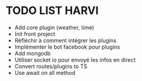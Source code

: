 # TODO LIST HARVI

- Add core plugin (weather, time)
- Init front project
- Réfléchir à comment intégrer les plugins
- Implémenter le bot facebook pour plugins
- Add mongodb
- Utiliser socket io pour envoyé les infos en direct
- Convert routes/plugins to TS
- Use await on all method 